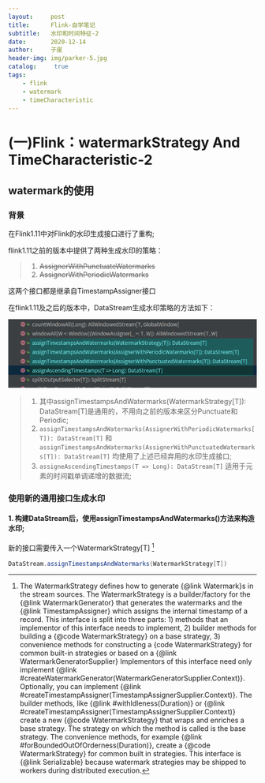 ```yaml
---
layout:     post
title:      Flink-自学笔记
subtitle:   水印和时间特征-2
date:       2020-12-14
author:     子崖
header-img: img/parker-5.jpg
catalog: 	 true
tags:
    - flink
    - watermark
    - timeCharacteristic
---
```



# (一)Flink：watermarkStrategy And TimeCharacteristic-2

## watermark的使用

### 背景

在Flink1.11中对Flink的水印生成接口进行了重构;

flink1.11之前的版本中提供了两种生成水印的策略：

> 1. ~~AssignerWithPunctuateWatermarks~~ 
> 2. ~~AssignerWithPeriodicWatermarks~~ 

这两个接口都是继承自TimestampAssigner接口

在flink1.11及之后的版本中，DataStream生成水印策略的方法如下：

![Flink1.11之后的DataStream中的水印生成策略](../img/Flink1.11之后的DataStream中的水印生成策略.jpg)

> 1. 其中assignTimestampsAndWatermarks(WatermarkStrategy[T]): DataStream[T]是通用的，不用向之前的版本来区分Punctuate和Periodic;
> 2. `assignTimestampsAndWatermarks(AssignerWithPeriodicWatermarks[T]): DataStream[T]` 和`assignTimestampsAndWatermarks(AssignerWithPunctuatedWatermarks[T]): DataStream[T]` 均使用了上述已经弃用的水印生成接口;
> 3. `assigneAscendingTimestamps(T => Long): DataStream[T]` 适用于元素的时间戳单调递增的数据流; 

### 使用新的通用接口生成水印

#### 1. 构建DataStream后，使用assignTimestampsAndWatermarks()方法来构造水印;

新的接口需要传入一个WatermarkStrategy[T] [^源码注释WatermarkStrategy]

``` scala 
DataStream.assignTimestampsAndWatermarks(WatermarkStrategy[T]) 
```











[^源码注释WatermarkStrategy]: The WatermarkStrategy defines how to generate {@link Watermark}s in the stream sources. The WatermarkStrategy is a builder/factory for the {@link WatermarkGenerator} that generates the watermarks and the {@link TimestampAssigner} which assigns the internal timestamp of a record. This interface is split into three parts: 1) methods that an implementor of this interface needs to implement, 2) builder methods for building a {@code WatermarkStrategy} on a base strategy, 3) convenience methods for constructing a {code WatermarkStrategy} for common built-in strategies or based on a {@link WatermarkGeneratorSupplier} Implementors of this interface need only implement {@link #createWatermarkGenerator(WatermarkGeneratorSupplier.Context)}. Optionally, you can implement {@link #createTimestampAssigner(TimestampAssignerSupplier.Context)}. The builder methods, like {@link #withIdleness(Duration)} or {@link #createTimestampAssigner(TimestampAssignerSupplier.Context)} create a new {@code WatermarkStrategy} that wraps and enriches a base strategy. The strategy on which the method is called is the base strategy. The convenience methods, for example {@link #forBoundedOutOfOrderness(Duration)}, create a {@code WatermarkStrategy} for common built in strategies. This interface is {@link Serializable} because watermark strategies may be shipped to workers during distributed execution.
